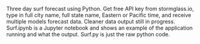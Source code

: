 Three day surf forecast using Python. Get free API key from stormglass.io, type in full city name, full state name, Eastern or Pacific time, and receive multiple models forecast data. Cleaner data output still in progress. Surf.ipynb is a Jupyter notebook and shows an example of the application running and what the output. Surf.py is just the raw python code.
